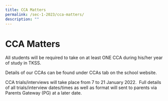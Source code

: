 ```yaml
---
title: CCA Matters
permalink: /sec-1-2023/cca-matters/
description: ""
---
```

# CCA Matters

All students will be required to take on at least ONE CCA during his/her year of study in TKSS.

Details of our CCAs can be found under CCAs tab on the school website.

CCA trials/interviews will take place from 7 to 21 January 2022.  Full details of all trials/interview dates/times as well as format will sent to parents via Parents Gateway (PG) at a later date.